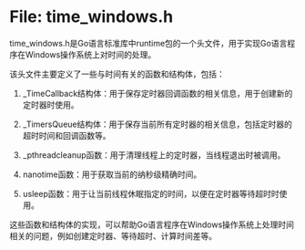# File: time_windows.h

time_windows.h是Go语言标准库中runtime包的一个头文件，用于实现Go语言程序在Windows操作系统上对时间的处理。

该头文件主要定义了一些与时间有关的函数和结构体，包括：

1. _TimeCallback结构体：用于保存定时器回调函数的相关信息，用于创建新的定时器时使用。

2. _TimersQueue结构体：用于保存当前所有定时器的相关信息，包括定时器的超时时间和回调函数等。

3. _pthreadcleanup函数：用于清理线程上的定时器，当线程退出时被调用。

4. nanotime函数：用于获取当前的纳秒级精确时间。

5. usleep函数：用于让当前线程休眠指定的时间，以便在定时器等待超时时使用。

这些函数和结构体的实现，可以帮助Go语言程序在Windows操作系统上处理时间相关的问题，例如创建定时器、等待超时、计算时间差等。


